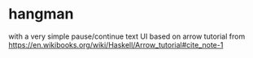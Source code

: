 # hangman
with a very simple pause/continue text UI
based on arrow tutorial from https://en.wikibooks.org/wiki/Haskell/Arrow_tutorial#cite_note-1
